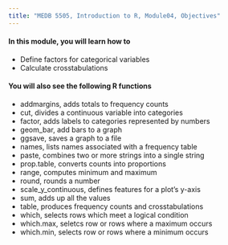 ```yaml
---
title: "MEDB 5505, Introduction to R, Module04, Objectives"
---
```


#### In this module, you will learn how to 

+ Define factors for categorical variables
+ Calculate crosstabulations

#### You will also see the following R functions

+ addmargins, adds totals to frequency counts
+ cut, divides a continuous variable into categories
+ factor, adds labels to categories represented by numbers
+ geom_bar, add bars to a graph
+ ggsave, saves a graph to a file
+ names, lists names associated with a frequency table
+ paste, combines two or more strings into a single string
+ prop.table, converts counts into proportions
+ range, computes minimum and maximum
+ round, rounds a number
+ scale_y_continuous, defines features for a plot’s y-axis
+ sum, adds up all the values
+ table, produces frequency counts and crosstabulations
+ which, selects rows which meet a logical condition
+ which.max, seletcs row or rows where a maximum occurs
+ which.min, selects row or rows where a minimum occurs 

